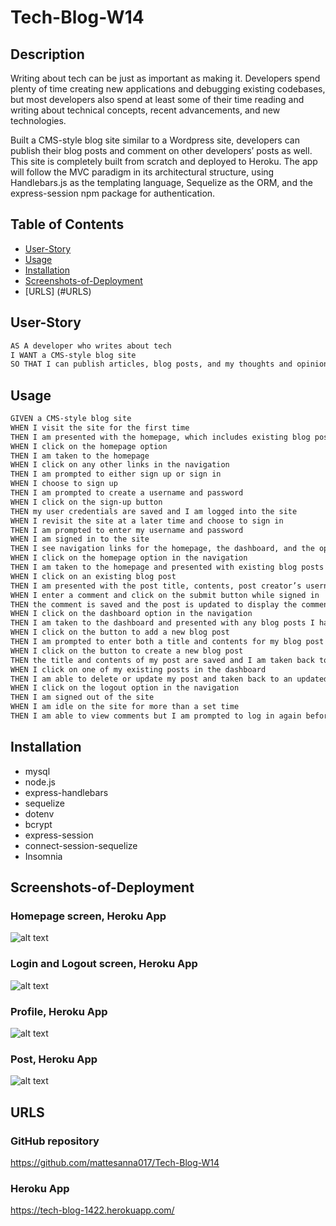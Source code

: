 # Tech-Blog-W14

## Description

Writing about tech can be just as important as making it. Developers spend plenty of time creating new applications and debugging existing codebases, but most developers also spend at least some of their time reading and writing about technical concepts, recent advancements, and new technologies.

Built a CMS-style blog site similar to a Wordpress site,  developers can publish their blog posts and comment on other developers’ posts as well. This site is completely built from scratch and deployed to Heroku. The app will follow the MVC paradigm in its architectural structure, using Handlebars.js as the templating language, Sequelize as the ORM, and the express-session npm package for authentication.


## Table of Contents
- [User-Story](#user-story)
- [Usage](#usage)
- [Installation](#Installation)
- [Screenshots-of-Deployment](#screenshots-of-Deployment)
- [URLS] (#URLS)




## User-Story

```md
AS A developer who writes about tech
I WANT a CMS-style blog site
SO THAT I can publish articles, blog posts, and my thoughts and opinions
```

## Usage

```md
GIVEN a CMS-style blog site
WHEN I visit the site for the first time
THEN I am presented with the homepage, which includes existing blog posts if any have been posted; navigation links for the homepage and the dashboard; and the option to log in
WHEN I click on the homepage option
THEN I am taken to the homepage
WHEN I click on any other links in the navigation
THEN I am prompted to either sign up or sign in
WHEN I choose to sign up
THEN I am prompted to create a username and password
WHEN I click on the sign-up button
THEN my user credentials are saved and I am logged into the site
WHEN I revisit the site at a later time and choose to sign in
THEN I am prompted to enter my username and password
WHEN I am signed in to the site
THEN I see navigation links for the homepage, the dashboard, and the option to log out
WHEN I click on the homepage option in the navigation
THEN I am taken to the homepage and presented with existing blog posts that include the post title and the date created
WHEN I click on an existing blog post
THEN I am presented with the post title, contents, post creator’s username, and date created for that post and have the option to leave a comment
WHEN I enter a comment and click on the submit button while signed in
THEN the comment is saved and the post is updated to display the comment, the comment creator’s username, and the date created
WHEN I click on the dashboard option in the navigation
THEN I am taken to the dashboard and presented with any blog posts I have already created and the option to add a new blog post
WHEN I click on the button to add a new blog post
THEN I am prompted to enter both a title and contents for my blog post
WHEN I click on the button to create a new blog post
THEN the title and contents of my post are saved and I am taken back to an updated dashboard with my new blog post
WHEN I click on one of my existing posts in the dashboard
THEN I am able to delete or update my post and taken back to an updated dashboard
WHEN I click on the logout option in the navigation
THEN I am signed out of the site
WHEN I am idle on the site for more than a set time
THEN I am able to view comments but I am prompted to log in again before I can add, update, or delete comments
```

## Installation
- mysql
- node.js
- express-handlebars
- sequelize
- dotenv
- bcrypt
- express-session
- connect-session-sequelize
- Insomnia

## Screenshots-of-Deployment
### Homepage screen, Heroku App
![alt text](./Assets/heroku%20app%20screen/homepage.PNG "homepage")

### Login and Logout screen, Heroku App
![alt text](./Assets/heroku%20app%20screen/notetaker%20write.PNG "Login and Logout")

### Profile, Heroku App
![alt text](./Assets/heroku%20app%20screen/notetakerSaved.PNG "Profile")

### Post, Heroku App
![alt text](./Assets/heroku%20app%20screen/delete%20function.PNG "Post")



## URLS
### GitHub repository
https://github.com/mattesanna017/Tech-Blog-W14
### Heroku App 
https://tech-blog-1422.herokuapp.com/
